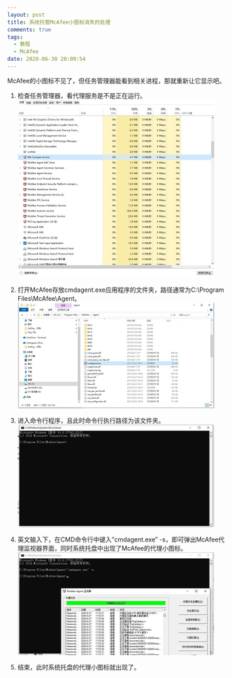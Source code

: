 ```yaml
---
layout: post
title: 系统托管McAfee小图标消失的处理
comments: true
tags:
  - 教程
  - McAfee
date: 2020-06-30 20:09:54
---
```

McAfee的小图标不见了，但任务管理器能看到相关进程，那就重新让它显示吧。
<!--more-->

1. 检查任务管理器，看代理服务是不是正在运行。
![](/assets/images/200630_1.jpg)

2. 打开McAfee存放cmdagent.exe应用程序的文件夹，路径通常为C:\Program Files\McAfee\Agent。
![](/assets/images/200630_2.jpg)

3. 进入命令行程序，且此时命令行执行路径为该文件夹。
![](/assets/images/200630_3.jpg)
 
4. 英文输入下，在CMD命令行中键入”cmdagent.exe” -s，即可弹出McAfee代理监视器界面，同时系统托盘中出现了McAfee的代理小图标。
![](/assets/images/200630_4.jpg)

5. 结束，此时系统托盘的代理小图标就出现了。
